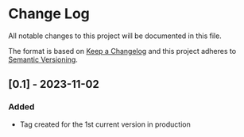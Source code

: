 # Change Log

All notable changes to this project will be documented in this file.

The format is based on [Keep a Changelog](https://keepachangelog.com/en/1.0.0/)
and this project adheres to [Semantic Versioning](https://semver.org/spec/v2.0.0.html).

<!-- 
### Added
### Changed
### Deprecated
### Removed
### Security
-->

<!--
## Unreleased
-->

## [0.1] - 2023-11-02

### Added
- Tag created for the 1st current version in production
